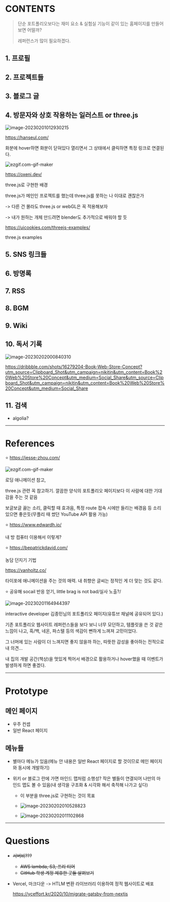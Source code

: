 # CONTENTS

> 단순 포트폴리오보다는 재미 요소 & 실험실 기능이 같이 있는 홈페이지를 만들어 보면 어떨까?
>
> 레퍼런스가 많이 필요하겠다.

## 1. 프로필

## 2. 프로젝트들

## 3. 블로그 글

## 4. 방문자와 상호 작용하는 일러스트 or three.js

![image-20230201012930215](CONTENTS.assets/image-20230201012930215.png)

https://hanseul.com/

화분에 hover하면 화분이 닫혀있다 열리면서 그 상태에서 클릭하면 특정 링크로 연결된다.

![ezgif.com-gif-maker](CONTENTS.assets/ezgif.com-gif-maker.gif)

https://oxeni.dev/

three.js로 구현한 배경



three.js가 메인인 프로젝트를 했는데 three.js를 못하는 나 이대로 괜찮은가

-> 다른 건 몰라도 three.js or webGL은 꼭 적용해보자

-> 내가 원하는 개체 만드려면 blender도 추가적으로 배워야 할 듯

https://uicookies.com/threejs-examples/

three.js examples

## 5. SNS 링크들

## 6. 방명록

## 7. RSS

## 8. BGM

## 9. Wiki

## 10.  독서 기록

![image-20230202000840310](CONTENTS.assets/image-20230202000840310.png)

https://dribbble.com/shots/16279204-Book-Web-Store-Concept?utm_source=Clipboard_Shot&utm_campaign=nikitin&utm_content=Book%20Web%20Store%20Concept&utm_medium=Social_Share&utm_source=Clipboard_Shot&utm_campaign=nikitin&utm_content=Book%20Web%20Store%20Concept&utm_medium=Social_Share

## 11. 검색

- algolia?

----------------------------------

# References

:star: https://jesse-zhou.com/

![ezgif.com-gif-maker](CONTENTS.assets/ezgif.com-gif-maker-16756138681691.gif)

로딩 애니메이션 참고,

three.js 관련 꼭 참고하기. 깔끔한 양식의 포트폴리오 페이지보다 이 사람에 대한 기대감을 주는 것 같음

보글보글 끓는 소리, 클릭할 때 효과음, 특정 route 접속 시에만 들리는 배경음 등 소리 있으면 좋은듯(무플리 때 썼던 YouTube API 활용 가능)

:star: https://www.edwardh.io/

내 방 컴퓨터 이용해서 이렇게?

:star: https://bepatrickdavid.com/

농담 던지기 기법

https://vanholtz.co/

타이포에 애니메이션을 주는 것의 매력. 내 취향은 글씨는 정적인 게 더 맞는 것도 같다.

:star: 공유해 socail 반응 얻기, little brag is not bad/실사 노출?/



![image-20230201164944397](CONTENTS.assets/image-20230201164944397.png)

interactive developer 김종민님의 포트폴리오 페이지(유튜브 채널에 공유되어 있다.)

기존 포트폴리오 웹사이트 레퍼런스들을 보다 보니 너무 모던하고, 템플릿을 쓴 것 같은 느낌이 나고, 흑/백, 네온, 파스텔 등의 색감이 뻔하게 느껴져 고민이었다.

그 너머에 있는 사람이 더 느껴지면 좋지 않을까 하는, 따뜻한 감성을 좋아하는 전적으로 내 의견...

내 집의 개발 공간(책상)을 멋있게 찍어서 배경으로 활용하거나 hover했을 때 이벤트가 발생하게 하면 좋겠다.

----------

# Prototype

## 메인 페이지

- 우주 컨셉
- 일반 React 페이지

## 메뉴들

- 별마다 메뉴가 있음(메뉴 안 내용은 일반 React 페이지로 할 것이므로 메인 페이지와 동시에 개발하기)

- 위키 or 블로그 란에 가면 마인드 맵처럼 소행성? 작은 별들이 연결되어 나만의 마인드 맵도 볼 수 있음(내 생각을 구조화 & 시각화 해서 축적해 나가고 싶다)

  - 이 부분을 three.js로 구현하는 것이 목표
  - ![image-20230202010528823](CONTENTS.assets/image-20230202010528823.png)

  - ![image-20230202011102868](CONTENTS.assets/image-20230202011102868.png)

------

# Questions

- ~~서버비???~~
  - ~~AWS lambda, S3, 프리 티어~~
  - ~~GitHub 학생 계정 제휴한 곳들 살펴보기~~

- Vercel, 마크다운 -> HTLM 변환 라이브러리 이용하여 정적 웹사이트로 배포

  https://yceffort.kr/2020/10/migrate-gatsby-from-nextjs